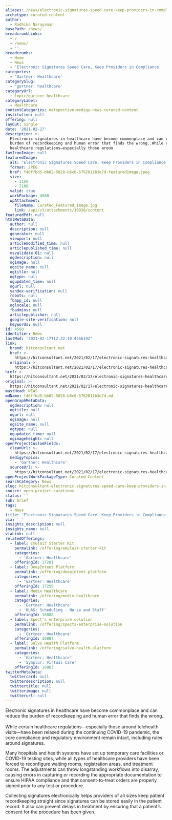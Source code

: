 ```yaml
---
aliases: /news/electronic-signatures-speed-care-keep-providers-in-compliance
archetype: curated-content
author:
  - Radhika Narayanan
basePath: /news/
breadcrumbLinks:
  - /
  - /news/
  - ''
breadcrumbs:
  - Home
  - News
  - 'Electronic Signatures Speed Care, Keep Providers in Compliance'
categories:
  - 'Gartner: Healthcare'
categorySlug:
  - 'gartner: healthcare'
categoryUrl:
  - topic/gartner-healthcare
categoryLabel:
  - Healthcare
contentCategories: netspective-medigy-news-curated-content
institution: null
offering: null
layOut: single
date: '2021-02-17'
description: >-
  Electronic signatures in healthcare have become commonplace and can reduce the
  burden of recordkeeping and human error that finds the wrong..While certain
  healthcare regulations—especially those aroun
favIconImage: null
featuredImage:
  alt: 'Electronic Signatures Speed Care, Keep Providers in Compliance'
  format: JPEG
  href: f46ffbd5-bb82-5828-b6c0-5762811b3e7d-featuredImage.jpeg
  size:
    - 2160
    - 2160
  valid: true
  workPackage: 4560
  wpAttachment:
    fileName: Curated_Featured_Image.jpg
    link: /api/v3/attachments/10938/content
featuredPdf: null
htmlMetaData:
  author: null
  description: null
  generator: null
  viewport: null
  articlemodified_time: null
  articlepublished_time: null
  msvalidate.01: null
  ogdescription: null
  ogimage: null
  ogsite_name: null
  ogtitle: null
  ogtype: null
  ogupdated_time: null
  ogurl: null
  yandex-verification: null
  robots: null
  fbapp_id: null
  oglocale: null
  fbadmins: null
  articlepublisher: null
  google-site-verification: null
  keywords: null
id: 4560
identifier: News
lastMod: '2021-02-17T12:32:10.436619Z'
link:
  brand: hitconsultant.net
  href: >-
    https://hitconsultant.net/2021/02/17/electronic-signatures-healthcare-providers/#.YC0Mmmj7RPY
  original: >-
    https://hitconsultant.net/2021/02/17/electronic-signatures-healthcare-providers/#.YC0Mmmj7RPY
href: >-
  https://hitconsultant.net/2021/02/17/electronic-signatures-healthcare-providers/#.YC0Mmmj7RPY
original: >-
  https://hitconsultant.net/2021/02/17/electronic-signatures-healthcare-providers/#.YC0Mmmj7RPY
mastHead: NEWS
mdName: f46ffbd5-bb82-5828-b6c0-5762811b3e7d.md
openGraphMetaData:
  ogdescription: null
  ogtitle: null
  ogurl: null
  ogimage: null
  ogsite_name: null
  ogtype: null
  ogupdated_time: null
  ogimageheight: null
openProjectCustomFields:
  cleanUrl: >-
    https://hitconsultant.net/2021/02/17/electronic-signatures-healthcare-providers/#.YC0Mmmj7RPY
  medigyTopics:
    - 'Gartner: Healthcare'
  sourceUrl: >-
    https://hitconsultant.net/2021/02/17/electronic-signatures-healthcare-providers/#.YC0Mmmj7RPY
openProjectWorkPackageType: Curated Content
searchCategory: News
slug: hitconsultant-electronic-signatures-speed-care-keep-providers-in-compliance
source: open-project-curations
status: ''
sub: brief
tags:
  - News
title: 'Electronic Signatures Speed Care, Keep Providers in Compliance'
via: ' '
insights_description: null
insights_name: null
viaLink: null
relatedOfferings:
  - label: Emulait Starter Kit
    permalink: /offering/emulait-starter-kit
    categories:
      - 'Gartner: Healthcare'
    offeringId: 17281
  - label: DeepIntent Platform
    permalink: /offering/deepintent-platform
    categories:
      - 'Gartner: Healthcare'
    offeringId: 17259
  - label: Medix Healthcare
    permalink: /offering/medix-healthcare
    categories:
      - 'Gartner: Healthcare'
      - 'KLAS: Scheduling - Nurse and Staff'
    offeringId: 16888
  - label: Spect's enterprise solution
    permalink: /offering/spects-enterprise-solution
    categories:
      - 'Gartner: Healthcare'
    offeringId: 16087
  - label: Salvo Health Platform
    permalink: /offering/salvo-health-platform
    categories:
      - 'Gartner: Healthcare'
      - 'Symplur: Virtual Care'
    offeringId: 16063
twitterMetaData:
  twittercard: null
  twitterdescription: null
  twittertitle: null
  twitterimage: null
  twitterurl: null
---
```

<p>Electronic signatures in healthcare have become commonplace and can reduce the burden of recordkeeping and human error that finds the wrong..<br><br>While certain healthcare regulations—especially those around telehealth visits—have been relaxed during the continuing COVID-19 pandemic, the core compliance and regulatory environment remain intact, including rules around signatures.</p><p>Many hospitals and health systems have set up temporary care facilities or COVID-19 testing sites, while all types of healthcare providers have been forced to reconfigure waiting rooms, registration areas, and treatment rooms. The adjustments can throw longstanding workflows into disarray, causing errors in capturing or recording the appropriate documentation to ensure HIPAA compliance and that consent-to-treat orders are properly signed prior to any test or procedure.</p><p>Collecting signatures electronically helps providers of all sizes keep patient recordkeeping straight since signatures can be stored easily in the patient record. It also can prevent delays in treatment by ensuring that a patient’s consent for the procedure has been given.</p>